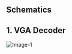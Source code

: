 ## Schematics

## 1. VGA Decoder

![Image-1](https://user-images.githubusercontent.com/115089567/207189979-2a2322ff-8833-40c4-ac50-0861f3961e04.jpg)
